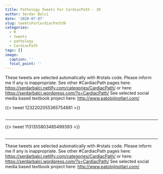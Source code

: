 ```yaml
---
title: Pathology Tweets For CardiacPath - 39
author: Serdar Balci
date: '2020-07-07'
slug: tweetsForCardiacPath39
categories:
  - R
  - tweets
  - pathology
  - CardiacPath
tags: []
image:
  caption: ''
  focal_point: ''
---
```



These tweets are selected automatically with #rstats code. Please inform me if any is inappropriate.
See other #CardiacPath pages here: https://serdarbalci.netlify.com/categories/CardiacPath/  or here: https://serdarbalci.wordpress.com/?s=CardiacPath/ 
See selected social media based textbook project here: http://www.patolojinotlari.com/

{{< tweet 1232202055365754881 >}}
<br>
<br>
<hr>
{{< tweet 1131355803485499393 >}}
<br>
<br>
<hr>


These tweets are selected automatically with #rstats code. Please inform me if any is inappropriate.
See other #CardiacPath pages here: https://serdarbalci.netlify.com/categories/CardiacPath/  or here: https://serdarbalci.wordpress.com/?s=CardiacPath/ 
See selected social media based textbook project here: http://www.patolojinotlari.com/

